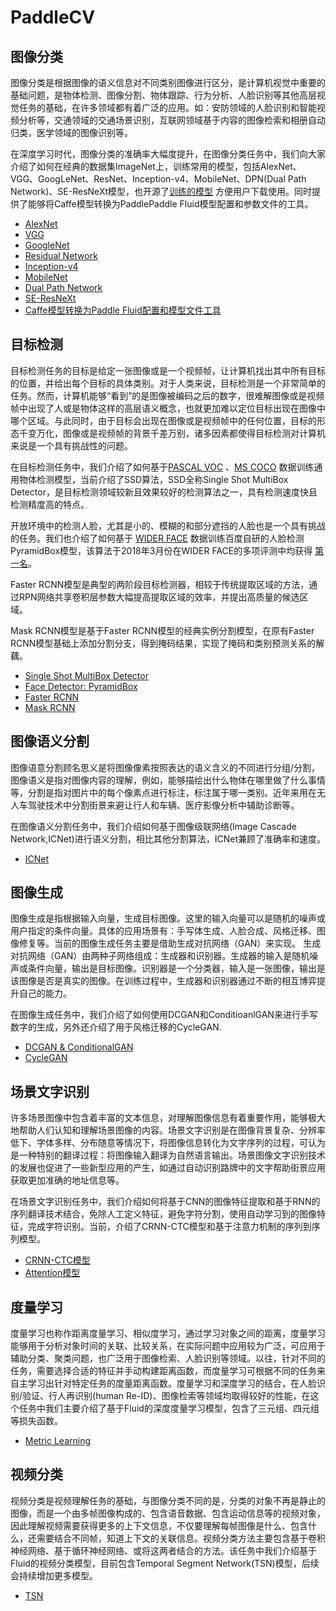 PaddleCV
========

图像分类
--------

图像分类是根据图像的语义信息对不同类别图像进行区分，是计算机视觉中重要的基础问题，是物体检测、图像分割、物体跟踪、行为分析、人脸识别等其他高层视觉任务的基础，在许多领域都有着广泛的应用。如：安防领域的人脸识别和智能视频分析等，交通领域的交通场景识别，互联网领域基于内容的图像检索和相册自动归类，医学领域的图像识别等。

在深度学习时代，图像分类的准确率大幅度提升，在图像分类任务中，我们向大家介绍了如何在经典的数据集ImageNet上，训练常用的模型，包括AlexNet、VGG、GoogLeNet、ResNet、Inception-v4、MobileNet、DPN(Dual Path Network)、SE-ResNeXt模型，也开源了[训练的模型](https://github.com/PaddlePaddle/models/blob/develop/PaddleCV/image_classification/README_cn.md#已有模型及其性能) 方便用户下载使用。同时提供了能够将Caffe模型转换为PaddlePaddle
Fluid模型配置和参数文件的工具。

-  [AlexNet](https://github.com/PaddlePaddle/models/tree/develop/PaddleCV/image_classification/models)
-  [VGG](https://github.com/PaddlePaddle/models/tree/develop/PaddleCV/image_classification/models)
-  [GoogleNet](https://github.com/PaddlePaddle/models/tree/develop/PaddleCV/image_classification/models)
-  [Residual Network](https://github.com/PaddlePaddle/models/tree/develop/PaddleCV/image_classification/models)
-  [Inception-v4](https://github.com/PaddlePaddle/models/tree/develop/PaddleCV/image_classification/models)
-  [MobileNet](https://github.com/PaddlePaddle/models/tree/develop/PaddleCV/image_classification/models)
-  [Dual Path Network](https://github.com/PaddlePaddle/models/tree/develop/PaddleCV/image_classification/models)
-  [SE-ResNeXt](https://github.com/PaddlePaddle/models/tree/develop/PaddleCV/image_classification/models)
-  [Caffe模型转换为Paddle Fluid配置和模型文件工具](https://github.com/PaddlePaddle/models/tree/develop/PaddleCV/caffe2fluid)

目标检测
--------

目标检测任务的目标是给定一张图像或是一个视频帧，让计算机找出其中所有目标的位置，并给出每个目标的具体类别。对于人类来说，目标检测是一个非常简单的任务。然而，计算机能够“看到”的是图像被编码之后的数字，很难解图像或是视频帧中出现了人或是物体这样的高层语义概念，也就更加难以定位目标出现在图像中哪个区域。与此同时，由于目标会出现在图像或是视频帧中的任何位置，目标的形态千变万化，图像或是视频帧的背景千差万别，诸多因素都使得目标检测对计算机来说是一个具有挑战性的问题。

在目标检测任务中，我们介绍了如何基于[PASCAL VOC](http://host.robots.ox.ac.uk/pascal/VOC/) 、[MS COCO](http://cocodataset.org/#home) 数据训练通用物体检测模型，当前介绍了SSD算法，SSD全称Single Shot MultiBox Detector，是目标检测领域较新且效果较好的检测算法之一，具有检测速度快且检测精度高的特点。

开放环境中的检测人脸，尤其是小的、模糊的和部分遮挡的人脸也是一个具有挑战的任务。我们也介绍了如何基于 [WIDER FACE](http://mmlab.ie.cuhk.edu.hk/projects/WIDERFace) 数据训练百度自研的人脸检测PyramidBox模型，该算法于2018年3月份在WIDER FACE的多项评测中均获得 [第一名](http://mmlab.ie.cuhk.edu.hk/projects/WIDERFace/WiderFace_Results.html)。

Faster RCNN模型是典型的两阶段目标检测器，相较于传统提取区域的方法，通过RPN网络共享卷积层参数大幅提高提取区域的效率，并提出高质量的候选区域。

Mask RCNN模型是基于Faster RCNN模型的经典实例分割模型，在原有Faster RCNN模型基础上添加分割分支，得到掩码结果，实现了掩码和类别预测关系的解藕。

-  [Single Shot MultiBox Detector](https://github.com/PaddlePaddle/models/blob/develop/PaddleCV/ssd/README_cn.md)
-  [Face Detector: PyramidBox](https://github.com/PaddlePaddle/models/tree/develop/PaddleCV/face_detection/README_cn.md)
-  [Faster RCNN](https://github.com/PaddlePaddle/models/tree/develop/PaddleCV/rcnn/README_cn.md)
-  [Mask RCNN](https://github.com/PaddlePaddle/models/tree/develop/PaddleCV/rcnn/README_cn.md)

图像语义分割
------------

图像语意分割顾名思义是将图像像素按照表达的语义含义的不同进行分组/分割，图像语义是指对图像内容的理解，例如，能够描绘出什么物体在哪里做了什么事情等，分割是指对图片中的每个像素点进行标注，标注属于哪一类别。近年来用在无人车驾驶技术中分割街景来避让行人和车辆、医疗影像分析中辅助诊断等。

在图像语义分割任务中，我们介绍如何基于图像级联网络(Image Cascade
Network,ICNet)进行语义分割，相比其他分割算法，ICNet兼顾了准确率和速度。

-  [ICNet](https://github.com/PaddlePaddle/models/tree/develop/PaddleCV/icnet)

图像生成
-----------

图像生成是指根据输入向量，生成目标图像。这里的输入向量可以是随机的噪声或用户指定的条件向量。具体的应用场景有：手写体生成、人脸合成、风格迁移、图像修复等。当前的图像生成任务主要是借助生成对抗网络（GAN）来实现。
生成对抗网络（GAN）由两种子网络组成：生成器和识别器。生成器的输入是随机噪声或条件向量，输出是目标图像。识别器是一个分类器，输入是一张图像，输出是该图像是否是真实的图像。在训练过程中，生成器和识别器通过不断的相互博弈提升自己的能力。

在图像生成任务中，我们介绍了如何使用DCGAN和ConditioanlGAN来进行手写数字的生成，另外还介绍了用于风格迁移的CycleGAN.

- [DCGAN & ConditionalGAN](https://github.com/PaddlePaddle/models/tree/develop/PaddleCV/gan/c_gan)
- [CycleGAN](https://github.com/PaddlePaddle/models/tree/develop/PaddleCV/gan/cycle_gan)

场景文字识别
------------

许多场景图像中包含着丰富的文本信息，对理解图像信息有着重要作用，能够极大地帮助人们认知和理解场景图像的内容。场景文字识别是在图像背景复杂、分辨率低下、字体多样、分布随意等情况下，将图像信息转化为文字序列的过程，可认为是一种特别的翻译过程：将图像输入翻译为自然语言输出。场景图像文字识别技术的发展也促进了一些新型应用的产生，如通过自动识别路牌中的文字帮助街景应用获取更加准确的地址信息等。

在场景文字识别任务中，我们介绍如何将基于CNN的图像特征提取和基于RNN的序列翻译技术结合，免除人工定义特征，避免字符分割，使用自动学习到的图像特征，完成字符识别。当前，介绍了CRNN-CTC模型和基于注意力机制的序列到序列模型。

-  [CRNN-CTC模型](https://github.com/PaddlePaddle/models/tree/develop/PaddleCV/ocr_recognition)
-  [Attention模型](https://github.com/PaddlePaddle/models/tree/develop/PaddleCV/ocr_recognition)


度量学习
-------


度量学习也称作距离度量学习、相似度学习，通过学习对象之间的距离，度量学习能够用于分析对象时间的关联、比较关系，在实际问题中应用较为广泛，可应用于辅助分类、聚类问题，也广泛用于图像检索、人脸识别等领域。以往，针对不同的任务，需要选择合适的特征并手动构建距离函数，而度量学习可根据不同的任务来自主学习出针对特定任务的度量距离函数。度量学习和深度学习的结合，在人脸识别/验证、行人再识别(human Re-ID)、图像检索等领域均取得较好的性能，在这个任务中我们主要介绍了基于Fluid的深度度量学习模型，包含了三元组、四元组等损失函数。

- [Metric Learning](https://github.com/PaddlePaddle/models/tree/develop/PaddleCV/metric_learning)


视频分类
-------

视频分类是视频理解任务的基础，与图像分类不同的是，分类的对象不再是静止的图像，而是一个由多帧图像构成的、包含语音数据、包含运动信息等的视频对象，因此理解视频需要获得更多的上下文信息，不仅要理解每帧图像是什么、包含什么，还需要结合不同帧，知道上下文的关联信息。视频分类方法主要包含基于卷积神经网络、基于循环神经网络、或将这两者结合的方法。该任务中我们介绍基于Fluid的视频分类模型，目前包含Temporal Segment Network(TSN)模型，后续会持续增加更多模型。


- [TSN](https://github.com/PaddlePaddle/models/tree/develop/PaddleCV/video_classification)
